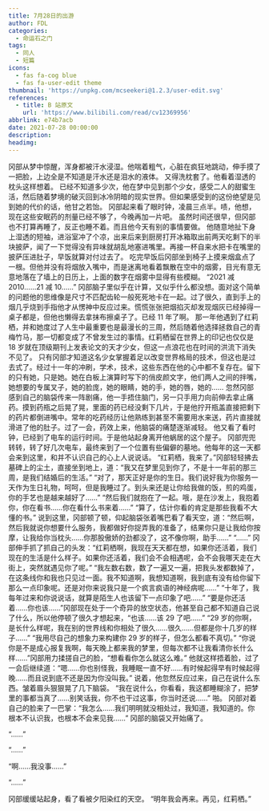 ```yaml
---
title: 7月28日的出游
author: FDL
categories:
  - 命运石之门
tags:
  - 同人
  - 短篇
icons:
  - fas fa-cog blue
  - fas fa-user-edit theme
thumbnail: 'https://unpkg.com/mcseekeri@1.2.3/user-edit.svg'
references:
  - title: B 站原文
    url: 'https://www.bilibili.com/read/cv12369956'
abbrlink: e74b7acb
date: 2021-07-28 00:00:00
description:
headimg:
---
```

冈部从梦中惊醒，浑身都被汗水浸湿。他喘着粗气，心脏在疯狂地跳动，伸手摸了一把脸，上边全是不知道是汗水还是泪水的液体。
又得洗枕套了。他看着湿透的枕头这样想着。
已经不知道多少次，他在梦中见到那个少女，感受二人的甜蜜生活，然后随着梦境的破灭回到冰冷阴暗的现实世界。但如果感受到的这份绝望是见到她的代价的话，他甘之若饴。
冈部起来看了眼时钟，凌晨三点半。啧，他想，现在这些安眠药的剂量已经不够了，今晚再加一片吧。
虽然时间还很早，但冈部也不打算再睡了，反正也睡不着。而且他今天有别的事情要做。
他随意地扯下身上湿透的短袖，进浴室冲了个凉，出来后来到厨房打开冰箱取出前两天吃剩下的半块披萨，闻了一下觉得没有异味就胡乱地塞进嘴里。再接一杯自来水把卡在嘴里的披萨压进肚子，早饭就算对付过去了。
吃完早饭后冈部坐到椅子上摸来烟盒点了一根。但他并没有将烟放入嘴中，而是迷离地看着飘散在空中的烟雾，目光有意无意地落在了墙上的日历上，上面的数字在烟雾中显得有些模糊。
“2021 减 2010……21 减 10……”
冈部脑子里似乎在计算，又似乎什么都没想。面对这个简单的问题他的思维像是尺寸不匹配齿轮一般死死地卡在一起。过了很久，直到手上的烟几乎烧到手指他才从愣神中反应过来。慌慌张张把烟掐灭却发现烟灰已经掉得一桌子都是，但他也懒得去拿抹布擦桌子了。已经 11 年了啊。
那一年他遇到了红莉栖，并和她度过了人生中最重要也是最漫长的三周，然后随着他选择拯救自己的青梅竹马，那一切都变成了不曾发生过的事情。红莉栖留在世界上的印记也仅仅是 18 岁就在顶级期刊上发表论文的天才少女，但这一点浪花也在时间的洪流下消失不见了。
只有冈部才知道这名少女掌握着足以改变世界格局的技术，但这也是过去式了。经过十一年的冲刷，学术，技术，这些东西在他的心中都不复存在。留下的只有她，只是她。她在白板上演算时写下的俏皮颜文字，他们两人之间的拌嘴，她想要的专属叉子，她的脸庞，她的眼睛，她的手，她的唇，她的……
忽然冈部感到自己的脑袋传来一阵剧痛，他一手捂住脑门，另一只手用力向前伸去拿止痛药。摸到药瓶之后晃了晃，里面的药已经没剩下几片，于是他拧开瓶盖直接把剩下的药片都倒进嘴中。常年的吃药经历让他熟练到甚至不需要用水来送，药片直接就滑进了他的肚子。过了一会，药效上来，他脑袋的痛楚逐渐减轻。
他又看了看时钟，已经到了电车的运行时间。于是他站起身离开他蜗居的这个屋子。
冈部兜兜转转，转了好几次电车，最终来到了一个位置有些偏僻的墓地。他每年的这一天都会来到这里，和并不认识自己的心上人说说话。
“红莉栖，我来了。”冈部轻轻拂去墓碑上的尘土，直接坐到地上，道：“我又在梦里见到你了，不是十一年前的那三周，是我们结婚后的生活。”
“对了，那天正好是你的生日。我们说好我为你服务一天作为生日礼物，呵呵，但是我睡过了。到头来还是让你给我做的饭，煎的鸡蛋，你的手艺也是越来越好了……”
“然后我们就抱在了一起。哦，是在沙发上，我抱着你，你在看书……你在看什么书来着……”
“算了，估计你看的肯定是那些我看不大懂的书。”
说到这里，冈部顿了顿，仰起脑袋张着嘴巴看了看天空，道：“然后啊，然后我就说你想要什么服务，我都做好你捉弄我的准备了，结果你只是让我给你按摩，让我给你当枕头……你那股傲娇的劲都没了，这不像你啊，助手……”
“……”
冈部伸手抓了抓自己的头发：“红莉栖啊，我现在天天都在想，如果你还活着，我们现在的生活是什么样子。如果你还活着，我们会不会相遇呢，会不会我哪天走在大街上，突然就遇见你了呢。”
“我左数右数，数了一遍又一遍，把我头发都数掉了，在这条线你和我也只见过一面。我不知道啊，我想知道啊，我到底有没有给你留下那么一点印象呢。还是对你来说我只是一个疯言疯语的神经病呢……”
“十年了，我每年过来和你说说话，就算是陌生人也该留下一点印象了吧……”
“要是你还活着……你也该……”冈部现在处于一个奇异的放空状态，他甚至自己都不知道自己说了什么，所以他停顿了很久才想起来，“也该……该 29 了吧……”
“29 岁的你啊，是长什么样呢，我在别的世界线和你相处了很久……很久……但都是你十几岁的样子……”
“我用尽自己的想象力来构建你 29 岁的样子，但怎么都看不真切。”
“你说你是不是成心报复我啊，每天晚上都来我的梦里，但每次都不让我看清你长什么样……”冈部用力揉搓自己的脸，“想看看你怎么就这么难。”
他就这样捂着脸，过了一会后继续道：“嗯……你也别怪我，我睡眠一直不好……有时候起得早有时候起得晚……而且说到底不还是因为你没叫我。”
说着，他忽然反应过来，自己在说什么东西。皱着眉头狠狠晃了几下脑袋。
“我在说什么，你看看，我这都睡糊涂了，把梦里的事都当真了……别笑话我，你不也干过这事，你当时还说……”
啪。
冈部对着自己的脸来了一巴掌：“我怎么……我们明明就没相处过，我知道，我知道的。你根本不认识我，也根本不会来见我……”
冈部的脑袋又开始痛了。

“……”

“……”

“啊……我没事……”

“……”

冈部缓缓站起身，看了看被夕阳染红的天空。
“明年我会再来。再见，红莉栖。”